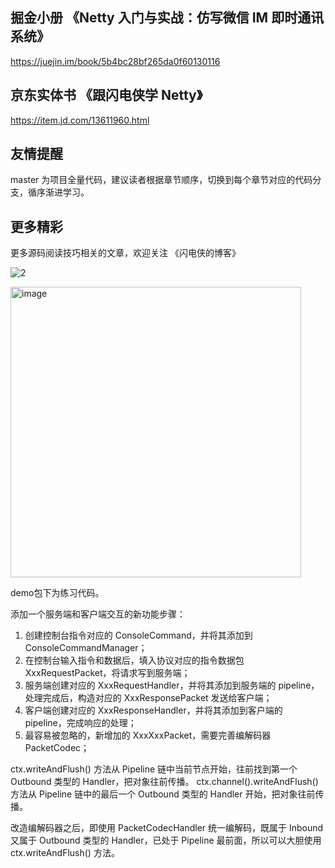 ## 掘金小册 《Netty 入门与实战：仿写微信 IM 即时通讯系统》
https://juejin.im/book/5b4bc28bf265da0f60130116

## 京东实体书 《跟闪电侠学 Netty》
https://item.jd.com/13611960.html


## 友情提醒
master 为项目全量代码，建议读者根据章节顺序，切换到每个章节对应的代码分支，循序渐进学习。

## 更多精彩
更多源码阅读技巧相关的文章，欢迎关注 《闪电侠的博客》

![2](https://user-images.githubusercontent.com/1680506/155874099-4a45c891-633f-43b9-bea7-6c5ae9c6c4e1.png)


<img width="465" alt="image" src="https://user-images.githubusercontent.com/1680506/155873995-cee9ace0-7ef8-4296-b586-46c748d0b0d8.png">


demo包下为练习代码。

添加一个服务端和客户端交互的新功能步骤：
1. 创建控制台指令对应的 ConsoleCommand，并将其添加到 ConsoleCommandManager；
2. 在控制台输入指令和数据后，填入协议对应的指令数据包 XxxRequestPacket，将请求写到服务端；
3. 服务端创建对应的 XxxRequestHandler，并将其添加到服务端的 pipeline，处理完成后，构造对应的 XxxResponsePacket 发送给客户端；
4. 客户端创建对应的 XxxResponseHandler，并将其添加到客户端的 pipeline，完成响应的处理；
5. 最容易被忽略的，新增加的 XxxXxxPacket，需要完善编解码器 PacketCodec；

ctx.writeAndFlush() 方法从 Pipeline 链中当前节点开始，往前找到第一个 Outbound 类型的 Handler，把对象往前传播。
ctx.channel().writeAndFlush() 方法从 Pipeline 链中的最后一个 Outbound 类型的 Handler 开始，把对象往前传播。

改造编解码器之后，即使用 PacketCodecHandler 统一编解码，既属于 Inbound 又属于 Outbound 类型的 Handler，已处于 Pipeline 最前面，所以可以大胆使用 ctx.writeAndFlush() 方法。